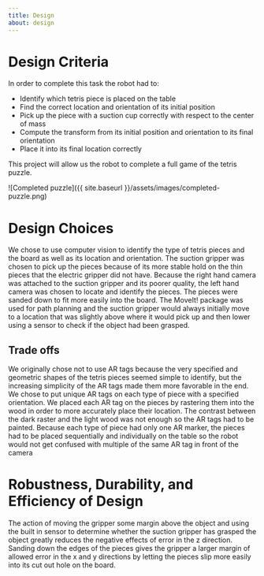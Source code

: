 ```yaml
---
title: Design
about: design
---
```

# Design Criteria 
In order to complete this task the robot had to:
* Identify which tetris piece is placed on the table
* Find the correct location and orientation of its initial position
* Pick up the piece with a suction cup correctly with respect to the center of mass
* Compute the transform from its initial position and orientation to its final orientation
* Place it into its final location correctly

This project will allow us the robot to complete a full game of the tetris puzzle.

![Completed puzzle]({{ site.baseurl }}/assets/images/completed-puzzle.png)

# Design Choices
We chose to use computer vision to identify the type of tetris pieces and the board as well as its location and orientation. The suction gripper was chosen to pick up the pieces because of its more stable hold on the thin pieces that the electric gripper did not have. Because the right hand camera was attached to the suction gripper and its poorer quality, the left hand camera was chosen to locate and identify the pieces. The pieces were sanded down to fit more easily into the board. The MoveIt! package was used for path planning and the suction gripper would always initially move to a location that was slightly above where it would pick up and then lower using a sensor to check if the object had been grasped. 
## Trade offs
We originally chose not to use AR tags because the very specified and geometric shapes of the tetris pieces seemed simple to identify, but the increasing simplicity of the AR tags made them more favorable in the end. We chose to put unique AR tags on each type of piece with a specified orientation. We placed each AR tag on the pieces by rastering them into the wood in order to more accurately place their location. The contrast between the dark raster and the light wood was not enough so the AR tags had to be painted. Because each type of piece had only one AR marker, the pieces had to be placed sequentially and individually on the table so the robot would not get confused with multiple of the same AR tag in front of the camera

# Robustness, Durability, and Efficiency of Design
The action of moving the gripper some margin above the object and using the built in sensor to determine whether the suction gripper has grasped the object greatly reduces the negative effects of error in the z direction. Sanding down the edges of the pieces gives the gripper a larger margin of allowed error in the x and y directions by letting the pieces slip more easily into its cut out hole on the board. 

<br/><br/><br/>


